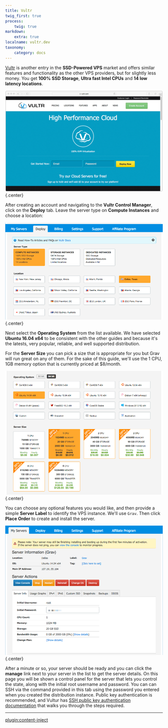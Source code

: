 ```yaml
---
title: Vultr
twig_first: true
process:
    twig: true
markdown:
    extra: true
localname: vultr.dev
taxonomy:
    category: docs
---
```


[Vultr](https://www.vultr.com) is another entry in the **SSD-Powered VPS** market and offers similar features and functionality as the other VPS providers, but for slightly less money. You get **100% SSD Storage**, **Ultra fast Intel CPUs** and **14 low latency locations**.

![](vultr.png) {.center}

After creating an account and navigating to the **Vultr Control Manager**, click on the **Deploy** tab.  Leave the server type on **Compute Instances** and choose a location:

![](deploy.png) {.center}

Next select the **Operating System** from the list available.  We have selected **Ubuntu 16.04 x64** to be consistent with the other guides and because it's the latests, very popular, reliable, and well supported distribution.

For the **Server Size** you can pick a size that is appropriate for you but Grav will run great on any of them.  For the sake of this guide, we'll use the 1 CPU, 1GB memory option that is currently priced at $8/month.

![](os-and-server.png) {.center}

You can choose any optional features you would like, and then provide a simple **Server Label** to identify the VPS instance.  We'll use `Grav`.  Then click **Place Order** to create and install the server.

![](manage-server.png) {.center}

After a minute or so, your server should be ready and you can click the **manage** link next to your server in the list to get the server details.  On this page you will be shown a control panel for the server that lets you control the state, along with the initial root username and password.  You can can SSH via the command provided in this tab using the password you entered when you created the distribution instance. Public key authentication is recommended, and Vultur has [SSH public key authentication documentation](https://www.vultr.com/docs/using-your-ssh-key-to-login-to-non-root-users) that walks you through the steps required.

---

[plugin:content-inject](/webservers-hosting/vps/ubuntu-16.04)



